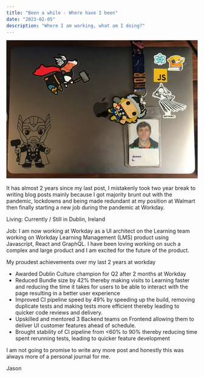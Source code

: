 ```yaml
---
title: "Been a while - Where have I been"
date: "2023-02-05"
description: "Where I am working, what am I doing?"
---
```


![Leaving laptop photo](./images/life-update.png)

It has almost 2 years since my last post, I mistakenly took two year break to writing blog posts mainly because I got majority brunt out with the pandemic, lockdowns and being made redundant at my position at Walmart then finally starting a new job during the pandemic at Workday.

Living: Currently / Still in Dublin, Ireland

Job: I am now working at Workday as a UI architect on the Learning team working on Workday Learning Management (LMS) product using Javascript, React and GraphQL. I have been loving working on such a complex and large product and I am excited for the future of the product.

My proudest achievements over my last 2 years at workday

- Awarded Dublin Culture champion for Q2 after 2 months at Workday
- Reduced Bundle size by 42% thereby making visits to Learning faster and reducing the time it takes for users to be able to interact with the page resulting in a better user experience
- Improved CI pipeline speed by 49% by speeding up the build, removing duplicate tests and making tests more efficient thereby leading to quicker code reviews and delivery.
- Upskilled and mentored 3 Backend teams on Frontend allowing them to deliver UI customer features ahead of schedule.
- Brought stability of CI pipeline from <60% to 90% thereby reducing time spent rerunning tests, leading to quicker feature development

I am not going to promise to write any more post and honestly this was always more of a personal journal for me.

Jason
